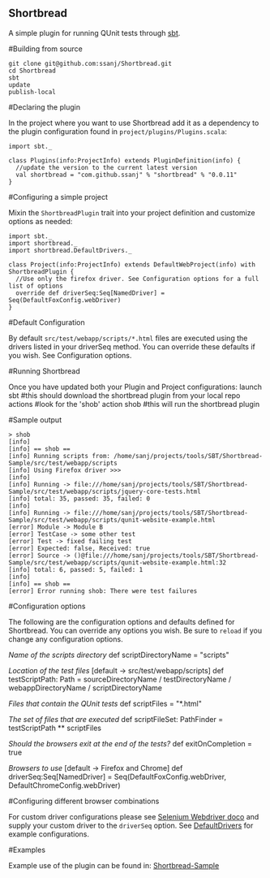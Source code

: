 Shortbread
----------

A simple plugin for running QUnit tests through [sbt](http://code.google.com/p/simple-build-tool/).

#Building from source

    git clone git@github.com:ssanj/Shortbread.git
    cd Shortbread
    sbt
    update
    publish-local


#Declaring the plugin

In the project where you want to use Shortbread add it as a dependency to the plugin configuration found in 
`project/plugins/Plugins.scala`:

    import sbt._

    class Plugins(info:ProjectInfo) extends PluginDefinition(info) {
      //update the version to the current latest version
      val shortbread = "com.github.ssanj" % "shortbread" % "0.0.11"
    }


#Configuring a simple project

Mixin the `ShortbreadPlugin` trait into your project definition and customize options as needed:

    import sbt._
    import shortbread._
    import shortbread.DefaultDrivers._

    class Project(info:ProjectInfo) extends DefaultWebProject(info) with ShortbreadPlugin {
      //Use only the firefox driver. See Configuration options for a full list of options
      override def driverSeq:Seq[NamedDriver] = Seq(DefaultFoxConfig.webDriver)  
    }
  
#Default Configuration

 By default `src/test/webapp/scripts/*.html` files are executed using the drivers listed in your driverSeq method. 
 You can override these defaults if you wish. See Configuration options.
  
#Running Shortbread

Once you have updated both your Plugin and Project configurations:
    launch sbt #this should download the shortbread plugin from your local repo
    actions  #look for the 'shob' action
    shob #this will run the shortbread plugin

#Sample output

    > shob
    [info] 
    [info] == shob ==
    [info] Running scripts from: /home/sanj/projects/tools/SBT/Shortbread-Sample/src/test/webapp/scripts
    [info] Using Firefox driver >>>
    [info] 
    [info] Running -> file:///home/sanj/projects/tools/SBT/Shortbread-Sample/src/test/webapp/scripts/jquery-core-tests.html
    [info] total: 35, passed: 35, failed: 0
    [info] 
    [info] Running -> file:///home/sanj/projects/tools/SBT/Shortbread-Sample/src/test/webapp/scripts/qunit-website-example.html
    [error] Module -> Module B
    [error] TestCase -> some other test
    [error] Test -> fixed failing test
    [error] Expected: false, Received: true
    [error] Source -> ()@file:///home/sanj/projects/tools/SBT/Shortbread-Sample/src/test/webapp/scripts/qunit-website-example.html:32
    [info] total: 6, passed: 5, failed: 1
    [info] 
    [info] == shob ==
    [error] Error running shob: There were test failures

#Configuration options

  The following are the configuration options and defaults defined for Shortbread. You can override any options you wish. Be sure to `reload` if you change any configuration options.

*Name of the scripts directory*
    def scriptDirectoryName = "scripts"

*Location of the test files* [default -> src/test/webapp/scripts]
    def testScriptPath: Path = sourceDirectoryName / testDirectoryName / webappDirectoryName / scriptDirectoryName

*Files that contain the QUnit tests*
    def scriptFiles = "*.html"

*The set of files that are executed* 
    def scriptFileSet: PathFinder = testScriptPath ** scriptFiles

*Should the browsers exit at the end of the tests?*
    def exitOnCompletion = true

*Browsers to use* [default -> Firefox and Chrome]
    def driverSeq:Seq[NamedDriver] = Seq(DefaultFoxConfig.webDriver, DefaultChromeConfig.webDriver)
    
#Configuring different browser combinations

 For custom driver configurations please see [Selenium Webdriver doco](http://seleniumhq.org/docs/09_webdriver.html#webdriver-implementations) and supply your custom driver to  the `driverSeq` option.
 See [DefaultDrivers](Shortbread/blob/master/src/main/scala/DefaultDrivers.scala) for example configurations.
    
#Examples

Example use of the plugin can be found in: [Shortbread-Sample](http://github.com/ssanj/Shortbread-Sample)


